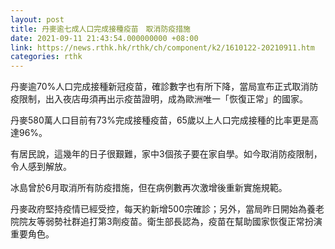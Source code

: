 ```yaml
---
layout: post
title: 丹麥逾七成人口完成接種疫苗　取消防疫措施
date: 2021-09-11 21:43:54.000000000 +08:00
link: https://news.rthk.hk/rthk/ch/component/k2/1610122-20210911.htm
categories: rthk
---
```


丹麥逾70%人口完成接種新冠疫苗，確診數字也有所下降，當局宣布正式取消防疫限制，出入夜店毋須再出示疫苗證明，成為歐洲唯一「恢復正常」的國家。

丹麥580萬人口目前有73%完成接種疫苗，65歲以上人口完成接種的比率更是高達96%。

有居民說，這幾年的日子很艱難，家中3個孩子要在家自學。如今取消防疫限制，令人感到解放。

冰島曾於6月取消所有防疫措施，但在病例數再次激增後重新實施規範。

丹麥政府堅持疫情已經受控，每天約新增500宗確診；另外，當局昨日開始為養老院院友等弱勢社群追打第3劑疫苗。衛生部長認為，疫苗在幫助國家恢復正常扮演重要角色。
